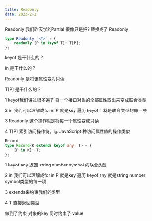 ```yaml
---
title: Readonly
date: 2023-2-2
---
```

Readonly
我们昨天学的Partial 很像只是把? 替换成了 Readonly

```typescript
type Readonly `<T>` = {
    readonly [P in keyof T]: T[P];
};
```

keyof 是干什么的？

in 是干什么的？

Readonly 是将该属性变为只读

T[P] 是干什么的？

1 keyof我们讲过很多遍了 将一个接口对象的全部属性取出来变成联合类型

2 in 我们可以理解成for in P 就是key 遍历 keyof T 就是联合类型的每一项

3 Readonly 这个操作就是将每一个属性变成只读

4 T[P] 索引访问操作符，与 JavaScript 种访问属性值的操作类似

```typescript
Record
type Record<K extends keyof any, T> = {
    [P in K]: T;
};
```

1 keyof any 返回 string number symbol 的联合类型

2 in 我们可以理解成for in P 就是key 遍历 keyof any 就是string number symbol类型的每一项

3 extends来约束我们的类型

4 T 直接返回类型

做到了约束 对象的key 同时约束了 value
